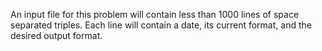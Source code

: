 An input file for this problem will contain less than 1000 lines of space separated triples. Each line will contain a date, its current format, and the desired output format.